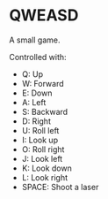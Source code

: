# QWEASD

A small game.

Controlled with:

* Q: Up
* W: Forward
* E: Down
* A: Left
* S: Backward
* D: Right
* U: Roll left
* I: Look up
* O: Roll right
* J: Look left
* K: Look down
* L: Look right
* SPACE: Shoot a laser

